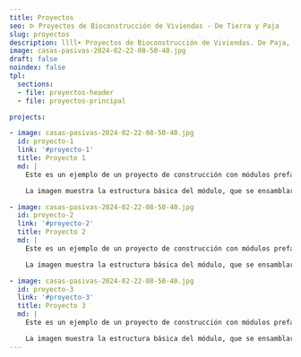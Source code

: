 ```yaml
---
title: Proyectos
seo: ᐅ Proyectos de Bioconstrucción de Viviendas - De Tierra y Paja
slug: proyectos
description: llll➤ Proyectos de Bioconstrucción de Viviendas. De Paja, Tierra (Adobe) y Madera ☑️ como materiales para Bioconstrucción.
image: casas-pasivas-2024-02-22-08-50-40.jpg
draft: false
noindex: false
tpl:
  sections:
  - file: proyectos-header
  - file: proyectos-principal

projects:

- image: casas-pasivas-2024-02-22-08-50-40.jpg
  id: proyecto-1
  link: '#proyecto-1'
  title: Proyecto 1
  md: |
    Este es un ejemplo de un proyecto de construcción con módulos prefabricados de madera y balas de paja.

    La imagen muestra la estructura básica del módulo, que se ensamblará en el sitio para formar una vivienda sostenible.

- image: casas-pasivas-2024-02-22-08-50-40.jpg
  id: proyecto-2
  link: '#proyecto-2'
  title: Proyecto 2
  md: |
    Este es un ejemplo de un proyecto de construcción con módulos prefabricados de madera y balas de paja.

    La imagen muestra la estructura básica del módulo, que se ensamblará en el sitio para formar una vivienda sostenible.

- image: casas-pasivas-2024-02-22-08-50-40.jpg
  id: proyecto-3
  link: '#proyecto-3'
  title: Proyecto 3
  md: |
    Este es un ejemplo de un proyecto de construcción con módulos prefabricados de madera y balas de paja.

    La imagen muestra la estructura básica del módulo, que se ensamblará en el sitio para formar una vivienda sostenible.
---
```


